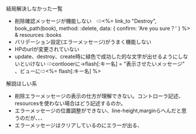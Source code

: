 結局解決しなかった一覧
* 削除確認メッセージが機能しない　⇨<td><%= link_to "Destroy", book_path(book), method: :delete, data: { confirm: 'Are you sure？' } %></td> & resources :books 
* バリデーション設定(エラーメッセージ)がうまく機能しない
* HPのurlが変更されていない
* update、destroy、create時に緑色で成功した的な文字が出せるようにしないといけない ⇨contlooerに→flash[:キー名] = "表示させたいメッセージ" 、ビューに⇨<%= flash[:キー名] %>

解説ほしい系
* 削除エラーメッセージの表示の仕方が理解できない。コントローラ記述、resourcesを使わない場合はどう記述するのか。
* エラーメッセージの位置調整ができない、line-height,marginらへんだと思うのだが、、、
* エラーメッセージはクリアしているのにエラーが出る、